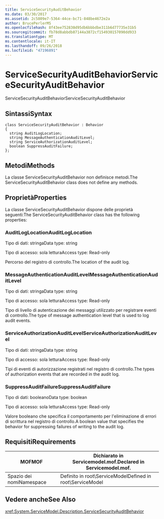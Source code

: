 ```yaml
---
title: ServiceSecurityAuditBehavior
ms.date: 03/30/2017
ms.assetid: 2c5809e7-5364-44ce-bc71-848be4672e2a
author: BrucePerlerMS
ms.openlocfilehash: 8f43ee752830d95db6bbbdbe311b6d77735e31b5
ms.sourcegitcommit: fb78d8abbdb87144a3872cf154930157090dd933
ms.translationtype: MT
ms.contentlocale: it-IT
ms.lasthandoff: 09/26/2018
ms.locfileid: "47196891"
---
```

# <a name="servicesecurityauditbehavior"></a><span data-ttu-id="bc2ba-102">ServiceSecurityAuditBehavior</span><span class="sxs-lookup"><span data-stu-id="bc2ba-102">ServiceSecurityAuditBehavior</span></span>
<span data-ttu-id="bc2ba-103">ServiceSecurityAuditBehavior</span><span class="sxs-lookup"><span data-stu-id="bc2ba-103">ServiceSecurityAuditBehavior</span></span>  
  
## <a name="syntax"></a><span data-ttu-id="bc2ba-104">Sintassi</span><span class="sxs-lookup"><span data-stu-id="bc2ba-104">Syntax</span></span>  
  
```  
class ServiceSecurityAuditBehavior : Behavior  
{  
  string AuditLogLocation;  
  string MessageAuthenticationAuditLevel;  
  string ServiceAuthorizationAuditLevel;  
  boolean SuppressAuditFailure;  
};  
```  
  
## <a name="methods"></a><span data-ttu-id="bc2ba-105">Metodi</span><span class="sxs-lookup"><span data-stu-id="bc2ba-105">Methods</span></span>  
 <span data-ttu-id="bc2ba-106">La classe ServiceSecurityAuditBehavior non definisce metodi.</span><span class="sxs-lookup"><span data-stu-id="bc2ba-106">The ServiceSecurityAuditBehavior class does not define any methods.</span></span>  
  
## <a name="properties"></a><span data-ttu-id="bc2ba-107">Proprietà</span><span class="sxs-lookup"><span data-stu-id="bc2ba-107">Properties</span></span>  
 <span data-ttu-id="bc2ba-108">La classe ServiceSecurityAuditBehavior dispone delle proprietà seguenti:</span><span class="sxs-lookup"><span data-stu-id="bc2ba-108">The ServiceSecurityAuditBehavior class has the following properties:</span></span>  
  
### <a name="auditloglocation"></a><span data-ttu-id="bc2ba-109">AuditLogLocation</span><span class="sxs-lookup"><span data-stu-id="bc2ba-109">AuditLogLocation</span></span>  
 <span data-ttu-id="bc2ba-110">Tipo di dati: stringa</span><span class="sxs-lookup"><span data-stu-id="bc2ba-110">Data type: string</span></span>  
  
 <span data-ttu-id="bc2ba-111">Tipo di accesso: sola lettura</span><span class="sxs-lookup"><span data-stu-id="bc2ba-111">Access type: Read-only</span></span>  
  
 <span data-ttu-id="bc2ba-112">Percorso del registro di controllo.</span><span class="sxs-lookup"><span data-stu-id="bc2ba-112">The location of the audit log.</span></span>  
  
### <a name="messageauthenticationauditlevel"></a><span data-ttu-id="bc2ba-113">MessageAuthenticationAuditLevel</span><span class="sxs-lookup"><span data-stu-id="bc2ba-113">MessageAuthenticationAuditLevel</span></span>  
 <span data-ttu-id="bc2ba-114">Tipo di dati: stringa</span><span class="sxs-lookup"><span data-stu-id="bc2ba-114">Data type: string</span></span>  
  
 <span data-ttu-id="bc2ba-115">Tipo di accesso: sola lettura</span><span class="sxs-lookup"><span data-stu-id="bc2ba-115">Access type: Read-only</span></span>  
  
 <span data-ttu-id="bc2ba-116">Tipo di livello di autenticazione dei messaggi utilizzato per registrare eventi di controllo.</span><span class="sxs-lookup"><span data-stu-id="bc2ba-116">The type of message authentication level that is used to log audit events.</span></span>  
  
### <a name="serviceauthorizationauditlevel"></a><span data-ttu-id="bc2ba-117">ServiceAuthorizationAuditLevel</span><span class="sxs-lookup"><span data-stu-id="bc2ba-117">ServiceAuthorizationAuditLevel</span></span>  
 <span data-ttu-id="bc2ba-118">Tipo di dati: stringa</span><span class="sxs-lookup"><span data-stu-id="bc2ba-118">Data type: string</span></span>  
  
 <span data-ttu-id="bc2ba-119">Tipo di accesso: sola lettura</span><span class="sxs-lookup"><span data-stu-id="bc2ba-119">Access type: Read-only</span></span>  
  
 <span data-ttu-id="bc2ba-120">Tipi di eventi di autorizzazione registrati nel registro di controllo.</span><span class="sxs-lookup"><span data-stu-id="bc2ba-120">The types of authorization events that are recorded in the audit log.</span></span>  
  
### <a name="suppressauditfailure"></a><span data-ttu-id="bc2ba-121">SuppressAuditFailure</span><span class="sxs-lookup"><span data-stu-id="bc2ba-121">SuppressAuditFailure</span></span>  
 <span data-ttu-id="bc2ba-122">Tipo di dati: booleano</span><span class="sxs-lookup"><span data-stu-id="bc2ba-122">Data type: boolean</span></span>  
  
 <span data-ttu-id="bc2ba-123">Tipo di accesso: sola lettura</span><span class="sxs-lookup"><span data-stu-id="bc2ba-123">Access type: Read-only</span></span>  
  
 <span data-ttu-id="bc2ba-124">Valore booleano che specifica il comportamento per l'eliminazione di errori di scrittura nel registro di controllo.</span><span class="sxs-lookup"><span data-stu-id="bc2ba-124">A boolean value that specifies the behavior for suppressing failures of writing to the audit log.</span></span>  
  
## <a name="requirements"></a><span data-ttu-id="bc2ba-125">Requisiti</span><span class="sxs-lookup"><span data-stu-id="bc2ba-125">Requirements</span></span>  
  
|<span data-ttu-id="bc2ba-126">MOF</span><span class="sxs-lookup"><span data-stu-id="bc2ba-126">MOF</span></span>|<span data-ttu-id="bc2ba-127">Dichiarato in Servicemodel.mof.</span><span class="sxs-lookup"><span data-stu-id="bc2ba-127">Declared in Servicemodel.mof.</span></span>|  
|---------|-----------------------------------|  
|<span data-ttu-id="bc2ba-128">Spazio dei nomi</span><span class="sxs-lookup"><span data-stu-id="bc2ba-128">Namespace</span></span>|<span data-ttu-id="bc2ba-129">Definito in root\ServiceModel</span><span class="sxs-lookup"><span data-stu-id="bc2ba-129">Defined in root\ServiceModel</span></span>|  
  
## <a name="see-also"></a><span data-ttu-id="bc2ba-130">Vedere anche</span><span class="sxs-lookup"><span data-stu-id="bc2ba-130">See Also</span></span>  
 <xref:System.ServiceModel.Description.ServiceSecurityAuditBehavior>
